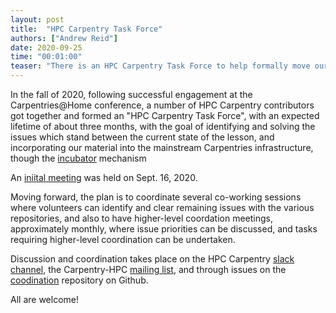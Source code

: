 ```yaml
---
layout: post
title:  "HPC Carpentry Task Force"
authors: ["Andrew Reid"]
date: 2020-09-25
time: "00:01:00" 
teaser: "There is an HPC Carpentry Task Force to help formally move our lessons into the Carpentries."
---
```


In the fall of 2020, following successful engagement at the 
Carpentries@Home conference, a number of HPC Carpentry contributors got 
together and formed an "HPC Carpentry Task Force", with an expected
lifetime of about three months, with the goal of identifying and solving
the issues which stand between the current state of the lesson,
and incorporating our material into the mainstream Carpentries
infrastructure, though the [incubator][1] mechanism

An [iniital meeting][2] was held on Sept. 16, 2020.

Moving forward, the plan is to coordinate several co-working
sessions where volunteers can identify and clear remaining
issues with the various repositories, and also to have 
higher-level coordation meetings, approximately monthly,
where issue priorities can be discussed, and tasks requiring
higher-level coordination can be undertaken.

Discussion and coordination takes place on the 
HPC Carpentry [slack channel][3], the Carpentry-HPC
[mailing list][4], and through issues on the [coodination][5]
repository on Github.

All are welcome!

[1]: https://github.com/carpentries-incubator/proposals
[2]: https://codimd.carpentries.org/ct7yfc_LSseoC8mEmbVEiQ?both
[3]: https://swcarpentry.slack.com
[4]: https://carpentries.topicbox.com/groups/discuss-hpc
[5]: https://github.com/hpc-carpentry/coordination
